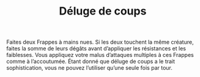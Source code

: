 ﻿---
# ATTENTION : Ne modifiez pas ce fichier
# Ce fichier est généré automatiquement par un script d'après les données du module Foundry VTT officiel et de sa traduction
title: Déluge de coups
titleEn: Flurry of Blows
id: nbfNETdpee8CVM17
group: actions
---
<p><span id="ctl00_MainContent_DetailedOutput">Faites deux Frappes à mains nues. Si les deux touchent la même créature, faites la somme de leurs dégâts avant d’appliquer les résistances et les faiblesses. Vous appliquez votre malus d’attaques multiples à ces Frappes comme à l’accoutumée. Étant donné que déluge de coups a le trait sophistication, vous ne pouvez l’utiliser qu’une seule fois par tour.&nbsp;</span></p>
